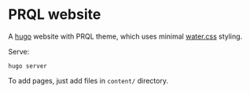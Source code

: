# PRQL website

A [hugo](https://gohugo.io/) website with PRQL theme, which uses minimal [water.css](https://watercss.kognise.dev/) styling.

Serve:

    hugo server

To add pages, just add files in `content/` directory.
